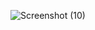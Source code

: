  ![Screenshot (10)](https://user-images.githubusercontent.com/76948262/111036835-49c31c00-8447-11eb-8183-5a81fcbeadef.png)
